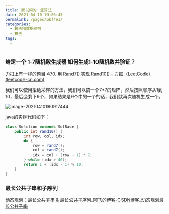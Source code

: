 ```yaml
---
title: 面试问的一些算法
date: 2021-04-10 19:06:43
permalink: /pages/5bf4e1/
categories:
  - 算法和数据结构
  - 算法
tags:
  - 
---
```

### 给定一个 1-7随机数生成器 如何生成1-10随机数并验证？

力扣上有一样的题目 [470. 用 Rand7() 实现 Rand10() - 力扣（LeetCode） (leetcode-cn.com)](https://leetcode-cn.com/problems/implement-rand10-using-rand7/)

我们可以使用拒绝采样的方法，我们可以搞一个7*7的矩阵，然后按照顺序从1到10，最后会剩下9个，如果结果是9个中的一个的话，我们就再次随机生成一个。

![image-20210410190917444](https://img.xiaoyou66.com/2021/04/10/95a9e69629cc0.png)

java的实例代码如下：

```java
class Solution extends SolBase {
    public int rand10() {
        int row, col, idx;
        do {
            row = rand7();
            col = rand7();
            idx = col + (row - 1) * 7;
        } while (idx > 40);
        return 1 + (idx - 1) % 10;
    }
}
```

### 最长公共子串和子序列

[动态规划：最长公共子串 & 最长公共子序列_阿飞的博客-CSDN博客_动态规划最长公共子串](https://blog.csdn.net/afei__/article/details/83153399)